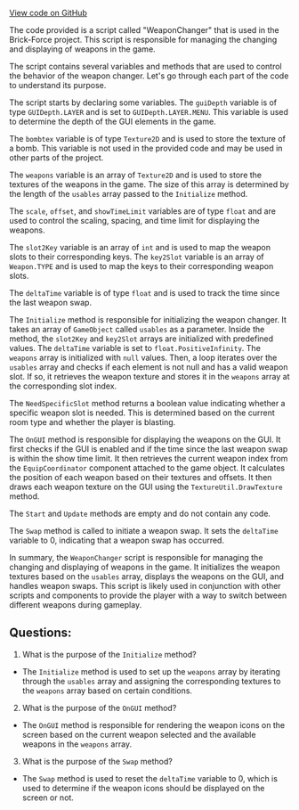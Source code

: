 [View code on GitHub](https://github.com/TieHaxJan/Brick-Force/Assembly-CSharp\WeaponChanger.cs)

The code provided is a script called "WeaponChanger" that is used in the Brick-Force project. This script is responsible for managing the changing and displaying of weapons in the game.

The script contains several variables and methods that are used to control the behavior of the weapon changer. Let's go through each part of the code to understand its purpose.

The script starts by declaring some variables. The `guiDepth` variable is of type `GUIDepth.LAYER` and is set to `GUIDepth.LAYER.MENU`. This variable is used to determine the depth of the GUI elements in the game.

The `bombtex` variable is of type `Texture2D` and is used to store the texture of a bomb. This variable is not used in the provided code and may be used in other parts of the project.

The `weapons` variable is an array of `Texture2D` and is used to store the textures of the weapons in the game. The size of this array is determined by the length of the `usables` array passed to the `Initialize` method.

The `scale`, `offset`, and `showTimeLimit` variables are of type `float` and are used to control the scaling, spacing, and time limit for displaying the weapons.

The `slot2Key` variable is an array of `int` and is used to map the weapon slots to their corresponding keys. The `key2Slot` variable is an array of `Weapon.TYPE` and is used to map the keys to their corresponding weapon slots.

The `deltaTime` variable is of type `float` and is used to track the time since the last weapon swap.

The `Initialize` method is responsible for initializing the weapon changer. It takes an array of `GameObject` called `usables` as a parameter. Inside the method, the `slot2Key` and `key2Slot` arrays are initialized with predefined values. The `deltaTime` variable is set to `float.PositiveInfinity`. The `weapons` array is initialized with `null` values. Then, a loop iterates over the `usables` array and checks if each element is not null and has a valid weapon slot. If so, it retrieves the weapon texture and stores it in the `weapons` array at the corresponding slot index.

The `NeedSpecificSlot` method returns a boolean value indicating whether a specific weapon slot is needed. This is determined based on the current room type and whether the player is blasting.

The `OnGUI` method is responsible for displaying the weapons on the GUI. It first checks if the GUI is enabled and if the time since the last weapon swap is within the show time limit. It then retrieves the current weapon index from the `EquipCoordinator` component attached to the game object. It calculates the position of each weapon based on their textures and offsets. It then draws each weapon texture on the GUI using the `TextureUtil.DrawTexture` method.

The `Start` and `Update` methods are empty and do not contain any code.

The `Swap` method is called to initiate a weapon swap. It sets the `deltaTime` variable to 0, indicating that a weapon swap has occurred.

In summary, the `WeaponChanger` script is responsible for managing the changing and displaying of weapons in the game. It initializes the weapon textures based on the `usables` array, displays the weapons on the GUI, and handles weapon swaps. This script is likely used in conjunction with other scripts and components to provide the player with a way to switch between different weapons during gameplay.
## Questions: 
 1. What is the purpose of the `Initialize` method?
- The `Initialize` method is used to set up the `weapons` array by iterating through the `usables` array and assigning the corresponding textures to the `weapons` array based on certain conditions.

2. What is the purpose of the `OnGUI` method?
- The `OnGUI` method is responsible for rendering the weapon icons on the screen based on the current weapon selected and the available weapons in the `weapons` array.

3. What is the purpose of the `Swap` method?
- The `Swap` method is used to reset the `deltaTime` variable to 0, which is used to determine if the weapon icons should be displayed on the screen or not.